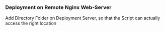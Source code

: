 <h3> Deployment on Remote Nginx Web-Server </h3>

Add Directory Folder on Deployment Server, so that the Script can actually access the right location